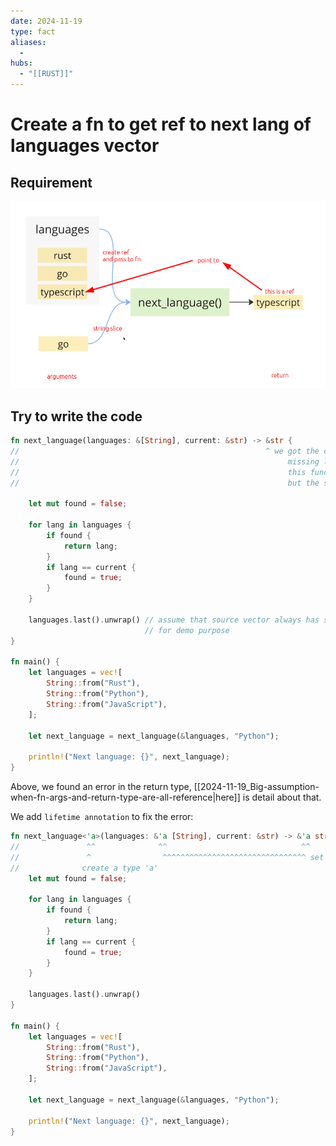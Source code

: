 ```yaml
---
date: 2024-11-19
type: fact
aliases:
  -
hubs:
  - "[[RUST]]"
---
```


# Create a fn to get ref to next lang of languages vector


## Requirement

![req-next-lang.png](../assets/imgs/req-next-lang.png)


## Try to write the code

```rust
fn next_language(languages: &[String], current: &str) -> &str {
//                                                       ^ we got the compiler error here:
//                                                            missing lifetime specifier
//                                                            this function's return type contains a borrowed value,
//                                                            but the signature does not say whether it is borrowed from `languages` or `current`

    let mut found = false;

    for lang in languages {
        if found {
            return lang;
        }
        if lang == current {
            found = true;
        }
    }

    languages.last().unwrap() // assume that source vector always has some elements
                              // for demo purpose
}

fn main() {
    let languages = vec![
        String::from("Rust"),
        String::from("Python"),
        String::from("JavaScript"),
    ];

    let next_language = next_language(&languages, "Python");

    println!("Next language: {}", next_language);
}

```

Above, we found an error in the return type, [[2024-11-19_Big-assumption-when-fn-args-and-return-type-are-all-reference|here]] is detail about that.

We add `lifetime annotation` to fix the error:

```rust
fn next_language<'a>(languages: &'a [String], current: &str) -> &'a str {
//               ^^              ^^                              ^^
//               ^                ^^^^^^^^^^^^^^^^^^^^^^^^^^^^^^^^ set first arg Ref and return Ref are type 'a', which means they are point the same value
//              create a type 'a'
    let mut found = false;

    for lang in languages {
        if found {
            return lang;
        }
        if lang == current {
            found = true;
        }
    }

    languages.last().unwrap()
}

fn main() {
    let languages = vec![
        String::from("Rust"),
        String::from("Python"),
        String::from("JavaScript"),
    ];

    let next_language = next_language(&languages, "Python");

    println!("Next language: {}", next_language);
}
